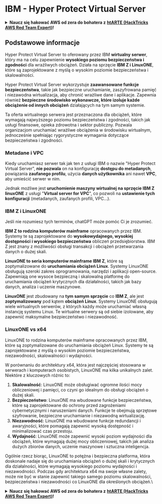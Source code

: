 # IBM - Hyper Protect Virtual Server

<details>

<summary><strong>Naucz się hakować AWS od zera do bohatera z</strong> <a href="https://training.hacktricks.xyz/courses/arte"><strong>htARTE (HackTricks AWS Red Team Expert)</strong></a><strong>!</strong></summary>

Inne sposoby wsparcia HackTricks:

* Jeśli chcesz zobaczyć swoją **firmę reklamowaną w HackTricks** lub **pobrać HackTricks w formacie PDF**, sprawdź [**PLAN SUBSKRYPCJI**](https://github.com/sponsors/carlospolop)!
* Zdobądź [**oficjalne gadżety PEASS & HackTricks**](https://peass.creator-spring.com)
* Odkryj [**Rodzinę PEASS**](https://opensea.io/collection/the-peass-family), naszą kolekcję ekskluzywnych [**NFT**](https://opensea.io/collection/the-peass-family)
* **Dołącz do** 💬 [**grupy Discord**](https://discord.gg/hRep4RUj7f) lub [**grupy telegramowej**](https://t.me/peass) lub **śledź** mnie na **Twitterze** 🐦 [**@carlospolopm**](https://twitter.com/carlospolopm)**.**
* **Podziel się swoimi sztuczkami hakerskimi, przesyłając PR-y do** [**HackTricks**](https://github.com/carlospolop/hacktricks) i [**HackTricks Cloud**](https://github.com/carlospolop/hacktricks-cloud) github repos.

</details>

## Podstawowe informacje

Hyper Protect Virtual Server to oferowany przez IBM **wirtualny serwer**, który ma na celu zapewnienie **wysokiego poziomu bezpieczeństwa i zgodności** dla wrażliwych obciążeń. Działa na sprzęcie **IBM Z i LinuxONE**, które są zaprojektowane z myślą o wysokim poziomie bezpieczeństwa i skalowalności.

Hyper Protect Virtual Server wykorzystuje **zaawansowane funkcje bezpieczeństwa**, takie jak bezpieczne uruchamianie, zaszyfrowana pamięć i niezawodna wirtualizacja, aby chronić wrażliwe dane i aplikacje. Zapewnia również **bezpieczne środowisko wykonawcze, które izoluje każde obciążenie od innych obciążeń** działających na tym samym systemie.

Ta oferta wirtualnego serwera jest przeznaczona dla obciążeń, które wymagają najwyższego poziomu bezpieczeństwa i zgodności, takich jak usługi finansowe, opieka zdrowotna i sektor publiczny. Pozwala organizacjom uruchamiać wrażliwe obciążenia w środowisku wirtualnym, jednocześnie spełniając rygorystyczne wymagania dotyczące bezpieczeństwa i zgodności.

### Metadane i VPC

Kiedy uruchamiasz serwer tak jak ten z usługi IBM o nazwie "Hyper Protect Virtual Server", **nie pozwala** on na konfigurację **dostępu do metadanych**, powiązania **zaufanego profilu**, użycia **danych użytkownika** ani nawet **VPC**, aby umieścić serwer w nim.

Jednak możliwe jest **uruchomienie maszyny wirtualnej na sprzęcie IBM Z linuxONE** z usługi "**Virtual server for VPC**", co pozwoli na **ustawienie tych konfiguracji** (metadanych, zaufanych profili, VPC...).

### IBM Z i LinuxONE

Jeśli nie rozumiesz tych terminów, chatGPT może pomóc Ci je zrozumieć.

**IBM Z to rodzina komputerów mainframe** opracowanych przez IBM. Systemy te są zaprojektowane do **wysokowydajnego, wysokiej dostępności i wysokiego bezpieczeństwa** obliczeń przedsiębiorstwa. IBM Z jest znany z możliwości obsługi transakcji i obciążeń przetwarzania danych o dużej skali.

**LinuxONE to seria komputerów mainframe IBM Z**, które są zoptymalizowane do **uruchamiania obciążeń Linux**. Systemy LinuxONE obsługują szeroki zakres oprogramowania, narzędzi i aplikacji open-source. Zapewniają one wysoce bezpieczną i skalowalną platformę do uruchamiania obciążeń krytycznych dla działalności, takich jak bazy danych, analiza i uczenie maszynowe.

**LinuxONE** jest zbudowany na **tym samym sprzęcie** co **IBM Z**, ale jest **zoptymalizowany** pod kątem **obciążeń Linux**. Systemy LinuxONE obsługują wiele wirtualnych serwerów, z których każdy może uruchamiać własną instancję systemu Linux. Te wirtualne serwery są od siebie izolowane, aby zapewnić maksymalne bezpieczeństwo i niezawodność.

### LinuxONE vs x64

LinuxONE to rodzina komputerów mainframe opracowanych przez IBM, które są zoptymalizowane do uruchamiania obciążeń Linux. Systemy te są zaprojektowane z myślą o wysokim poziomie bezpieczeństwa, niezawodności, skalowalności i wydajności.

W porównaniu do architektury x64, która jest najczęściej stosowana w serwerach i komputerach osobistych, LinuxONE ma kilka unikalnych zalet. Niektóre z kluczowych różnic to:

1. **Skalowalność**: LinuxONE może obsługiwać ogromne ilości mocy obliczeniowej i pamięci, co czyni go idealnym do obsługi obciążeń o dużej skali.
2. **Bezpieczeństwo**: LinuxONE ma wbudowane funkcje bezpieczeństwa, które są zaprojektowane do ochrony przed zagrożeniami cybernetycznymi i naruszeniami danych. Funkcje te obejmują sprzętowe szyfrowanie, bezpieczne uruchamianie i niezawodną wirtualizację.
3. **Niezawodność**: LinuxONE ma wbudowane funkcje redundancji i awaryjności, które pomagają zapewnić wysoką dostępność i minimalizować czas przestoju.
4. **Wydajność**: LinuxONE może zapewnić wysoki poziom wydajności dla obciążeń, które wymagają dużej mocy obliczeniowej, takich jak analiza dużych zbiorów danych, uczenie maszynowe i sztuczna inteligencja.

Ogólnie rzecz biorąc, LinuxONE to potężna i bezpieczna platforma, która doskonale nadaje się do uruchamiania obciążeń o dużej skali i krytycznych dla działalności, które wymagają wysokiego poziomu wydajności i niezawodności. Podczas gdy architektura x64 ma swoje własne zalety, może nie być w stanie zapewnić takiego samego poziomu skalowalności, bezpieczeństwa i niezawodności co LinuxONE dla określonych obciążeń.\


<details>

<summary><strong>Naucz się hakować AWS od zera do bohatera z</strong> <a href="https://training.hacktricks.xyz/courses/arte"><strong>htARTE (HackTricks AWS Red Team Expert)</strong></a><strong>!</strong></summary>

Inne sposoby wsparcia HackTricks:

* Jeśli chcesz zobaczyć swoją **firmę reklamowaną w HackTricks** lub **pobrać HackTricks w formacie PDF**, sprawdź [**PLAN SUBSKRYPCJI**](https://github.com/sponsors/carlospolop)!
* Zdobądź [**oficjalne gadżety PEASS & HackTricks**](https://peass.creator-spring.com)
* Odkryj [**Rodzinę PEASS**](https://opensea.io/collection/the-peass-family), naszą kolekcję ekskluzywnych [**NFT**](https://opensea.io/collection/the-peass-family)
* **Dołącz do** 💬 [**grupy Discord**](https://discord.gg/hRep4RUj7f) lub [**grupy telegramowej**](https://t.me/peass) lub **śledź** mnie na **Twitterze** 🐦 [**@carlospolopm**](https://twitter.com/carlospolopm)**.**
* **Podziel się swoimi sztuczkami hakerskimi, przesyłając PR-y do** [**HackTricks**](https://github.com/carlospolop/hacktricks) i [**HackTricks Cloud**](https://github.com/carlospolop/hacktricks-cloud) github repos.

</details>

